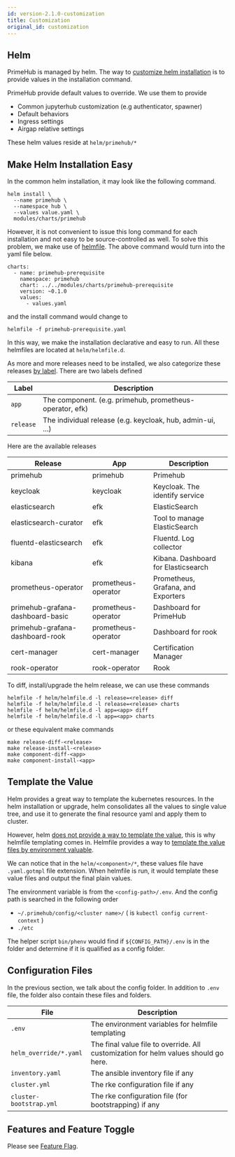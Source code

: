 ```yaml
---
id: version-2.1.0-customization
title: Customization
original_id: customization
---
```


## Helm

PrimeHub is managed by helm. The way to [customize helm installation](https://helm.sh/docs/using_helm/#customizing-the-chart-before-installing) is to provide values in the installation command. 

PrimeHub provide default values to override. We use them to provide

- Common jupyterhub customization (e.g authenticator, spawner)
- Default behaviors
- Ingress settings
- Airgap relative settings

These helm values reside at `helm/primehub/*`

## Make Helm Installation Easy

In the common helm installation, it may look like the following command.

```
helm install \
  --name primehub \
  --namespace hub \
  --values value.yaml \
  modules/charts/primehub
```

However, it is not convenient to issue this long command for each installation and not easy to be source-controlled as well. To solve this problem, we make use of [helmfile](https://github.com/roboll/helmfile). The above command would turn into the yaml file below.

```
charts:
  - name: primehub-prerequisite
    namespace: primehub
    chart: ../../modules/charts/primehub-prerequisite
    version: ~0.1.0
    values:
      - values.yaml
```

and the install command would change to

```
helmfile -f primehub-prerequisite.yaml
```

In this way, we make the installation declarative and easy to run. All these helmfiles are located at `helm/helmfile.d`. 

As more and more releases need to be installed, we also categorize these releases [by label](https://github.com/roboll/helmfile#labels-overview). There are two labels defined

Label | Description
--- | --- 
`app`| The component. (e.g. primehub, prometheus-operator, efk)
`release`| The individual release (e.g. keycloak, hub, admin-ui, ...)


Here are the available releases

Release |App | Description
--- | ---  | ---
primehub | primehub | Primehub
keycloak | keycloak | Keycloak. The identify service
elasticsearch | efk | ElasticSearch
elasticsearch-curator | efk | Tool to manage ElasticSearch
fluentd-elasticsearch | efk | Fluentd. Log collector
kibana| efk | Kibana. Dashboard for Elasticsearch
prometheus-operator | prometheus-operator | Prometheus, Grafana, and Exporters
primehub-grafana-dashboard-basic | prometheus-operator | Dashboard for PrimeHub
primehub-grafana-dashboard-rook | prometheus-operator | Dashboard for rook
cert-manager | cert-manager | Certification Manager 
rook-operator | rook-operator | Rook 

To diff, install/upgrade the helm release, we can use these commands

```
helmfile -f helm/helmfile.d -l release=<release> diff
helmfile -f helm/helmfile.d -l release=<release> charts
helmfile -f helm/helmfile.d -l app=<app> diff
helmfile -f helm/helmfile.d -l app=<app> charts
```

or these equivalent make commands

```
make release-diff-<release>
make release-install-<release>
make component-diff-<app>
make component-install-<app>
```

## Template the Value

Helm provides a great way to template the kubernetes resources. In the helm installation or upgrade, helm consolidates all the values to single value tree, and use it to generate the final resource yaml and apply them to cluster.

However, helm [does not provide a way to template the value](https://github.com/helm/helm/issues/2492), this is why helmfile templating comes in. Helmfile provides a way to [template the value files by environment valuable](https://github.com/roboll/helmfile#templates).

We can notice that in the `helm/<component>/*`, these values file have `.yaml.gotmpl` file extension. When helmfile is run, it would template these value files and output the final plain values.

The environment variable is from the `<config-path>/.env`. And the config path is searched in the following order

- `~/.primehub/config/<cluster name>/`  (<cluster name> is `kubectl config current-context` )
- `./etc`

The helper script `bin/phenv` would find if `${CONFIG_PATH}/.env` is in the folder and determine if it is qualified as a config folder.

## Configuration Files

In the previous section, we talk about the config folder. In addition to `.env` file, the folder also contain these files and folders.

File| Description
--- | ---
`.env` | The environment variables for helmfile templating
`helm_override/*.yaml` | The final value file to override. All customization for helm values should go here.
`inventory.yaml` | The ansible inventory file if any
`cluster.yml` | The rke configuration file if any
`cluster-bootstrap.yml`| The rke configuration file (for bootstrapping) if any





## Features and Feature Toggle

Please see [Feature Flag](feature-flag.md).
